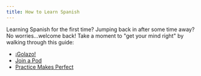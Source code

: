 ```yaml
---
title: How to Learn Spanish
---
```


Learning Spanish for the first time? Jumping back in after some time away? No worries...welcome back! Take a moment to "get your mind right" by walking through this guide:

* [¡Golazo!](/resources/how-to-learn-spanish/golazo)
* [Join a Pod](/resources/how-to-learn-spanish/pods)
* [Practice Makes Perfect](/resources/how-to-learn-spanish/practice)